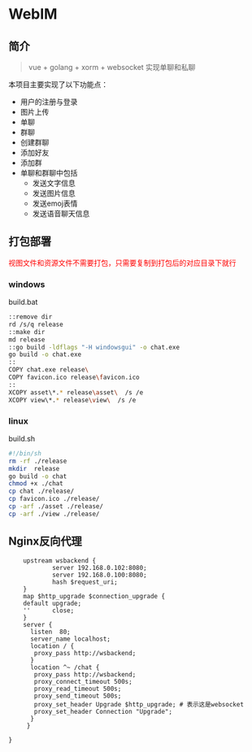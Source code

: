 # WebIM

## 简介
> vue + golang + xorm + websocket 实现单聊和私聊

本项目主要实现了以下功能点：

- 用户的注册与登录
- 图片上传
- 单聊
- 群聊
- 创建群聊 
- 添加好友
- 添加群
- 单聊和群聊中包括
    - 发送文字信息
    - 发送图片信息
    - 发送emoj表情
    - 发送语音聊天信息
    

## 打包部署
<span style="color:red;">视图文件和资源文件不需要打包，只需要复制到打包后的对应目录下就行</span>

### windows
build.bat
```bash
::remove dir
rd /s/q release
::make dir 
md release
::go build -ldflags "-H windowsgui" -o chat.exe
go build -o chat.exe
::
COPY chat.exe release\
COPY favicon.ico release\favicon.ico
::
XCOPY asset\*.* release\asset\  /s /e
XCOPY view\*.* release\view\  /s /e 
```

### linux
build.sh
```bash
#!/bin/sh
rm -rf ./release
mkdir  release
go build -o chat
chmod +x ./chat
cp chat ./release/
cp favicon.ico ./release/
cp -arf ./asset ./release/
cp -arf ./view ./release/
```



## Nginx反向代理
```nginx
	upstream wsbackend {
			server 192.168.0.102:8080;
			server 192.168.0.100:8080;
			hash $request_uri;
	}
	map $http_upgrade $connection_upgrade {
    default upgrade;
    ''      close;
	}
    server {
	  listen  80;
	  server_name localhost;
	  location / {
	   proxy_pass http://wsbackend;
	  }
	  location ^~ /chat {
	   proxy_pass http://wsbackend;
	   proxy_connect_timeout 500s;
       proxy_read_timeout 500s;
	   proxy_send_timeout 500s;
	   proxy_set_header Upgrade $http_upgrade; # 表示这是websocket
       proxy_set_header Connection "Upgrade";
	  }
	 }

}
```